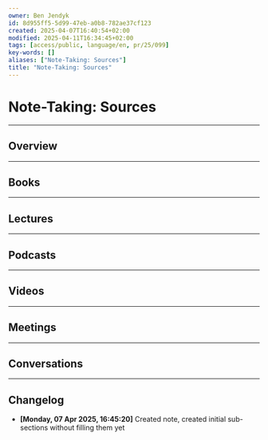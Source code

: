 ```yaml
---
owner: Ben Jendyk
id: 8d955ff5-5d99-47eb-a0b8-782ae37cf123
created: 2025-04-07T16:40:54+02:00
modified: 2025-04-11T16:34:45+02:00
tags: [access/public, language/en, pr/25/099]
key-words: []
aliases: ["Note-Taking: Sources"]
title: "Note-Taking: Sources"
---
```


# Note-Taking: Sources

---

## Overview

---

## Books

---

## Lectures

---

## Podcasts

---

## Videos

---

## Meetings

---

## Conversations

---

## Changelog

- **[Monday, 07 Apr 2025, 16:45:20]** Created note, created initial sub-sections without filling them yet
